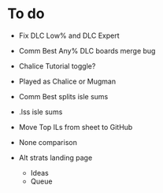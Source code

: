 # To do
- Fix DLC Low% and DLC Expert
- Comm Best Any% DLC boards merge bug
- Chalice Tutorial toggle?
- Played as Chalice or Mugman

- Comm Best splits isle sums
- .lss isle sums

- Move Top ILs from sheet to GitHub

- None comparison

- Alt strats landing page
    - Ideas
    - Queue